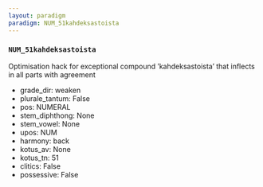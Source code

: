 ```yaml
---
layout: paradigm
paradigm: NUM_51kahdeksastoista
---
```

### ` NUM_51kahdeksastoista `

Optimisation hack for exceptional compound ’kahdeksastoista’ that inflects in all parts with agreement
* grade_dir: weaken
* plurale_tantum: False
* pos: NUMERAL
* stem_diphthong: None
* stem_vowel: None
* upos: NUM
* harmony: back
* kotus_av: None
* kotus_tn: 51
* clitics: False
* possessive: False
